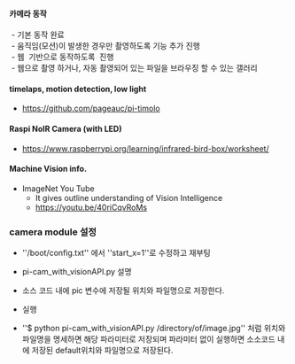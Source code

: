 
#### 카메라 동작  
  - 기본 동작 완료    
  - 움직임(모션)이 발생한 경우만 촬영하도록 기능 추가 진행   
  - 웹  기반으로 동작하도록  진행  
  - 웹으로 촬영 하거나, 자동 촬영되어 있는 파일을 브라우징 할 수 있는 갤러리

#### timelaps, motion detection, low light
  - https://github.com/pageauc/pi-timolo

#### Raspi NoIR Camera (with LED)
  - https://www.raspberrypi.org/learning/infrared-bird-box/worksheet/

#### Machine Vision info.
  - ImageNet You Tube
    - It gives outline understanding of Vision Intelligence
    - https://youtu.be/40riCqvRoMs


### camera module 설정
- ''/boot/config.txt'' 에서 ''start_x=1''로 수정하고 재부팅

- pi-cam_with_visionAPI.py 설명
- 소스 코드 내에 pic 변수에 저장될 위치와 파일명으로 저장한다.
- 실행
- ''$ python pi-cam_with_visionAPI.py /directory/of/image.jpg'' 처럼 위치와 파일명을 명세하면 해당 파라미터로 저장되며 파라미터 없이 실행하면 소소코드 내에 저장된 default위치와 파일명으로 저장된다.
